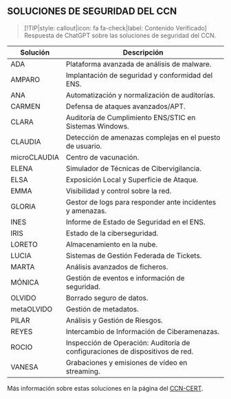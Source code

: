 ## SOLUCIONES DE SEGURIDAD DEL CCN <!-- {docsify-ignore} -->

> [!TIP|style: callout|icon: fa fa-check|label: Contenido Verificado]
> Respuesta de ChatGPT sobre las soluciones de seguridad del CCN.

| Solución         | Descripción                                                               |
|------------------|---------------------------------------------------------------------------|
| ADA              | Plataforma avanzada de análisis de malware.                               |
| AMPARO           | Implantación de seguridad y conformidad del ENS.                        |
| ANA              | Automatización y normalización de auditorías.                            |
| CARMEN           | Defensa de ataques avanzados/APT.                                       |
| CLARA            | Auditoría de Cumplimiento ENS/STIC en Sistemas Windows.                  |
| CLAUDIA          | Detección de amenazas complejas en el puesto de usuario.                |
| microCLAUDIA     | Centro de vacunación.                                                    |
| ELENA            | Simulador de Técnicas de Cibervigilancia.                               |
| ELSA             | Exposición Local y Superficie de Ataque.                                |
| EMMA             | Visibilidad y control sobre la red.                                     |
| GLORIA           | Gestor de logs para responder ante incidentes y amenazas.                |
| INES             | Informe de Estado de Seguridad en el ENS.                               |
| IRIS             | Estado de la ciberseguridad.                                            |
| LORETO           | Almacenamiento en la nube.                                              |
| LUCIA            | Sistemas de Gestión Federada de Tickets.                                 |
| MARTA            | Análisis avanzados de ficheros.                                        |
| MÓNICA           | Gestión de eventos e información de seguridad.                          |
| OLVIDO           | Borrado seguro de datos.                                                |
| metaOLVIDO       | Gestión de metadatos.                                                  |
| PILAR            | Análisis y Gestión de Riesgos.                                          |
| REYES            | Intercambio de Información de Ciberamenazas.                           |
| ROCIO            | Inspección de Operación: Auditoría de configuraciones de dispositivos de red. |
| VANESA           | Grabaciones y emisiones de vídeo en streaming.                          |

Más información sobre estas soluciones en la página del [CCN-CERT](https://www.ccn-cert.cni.es/es/soluciones-seguridad.html).